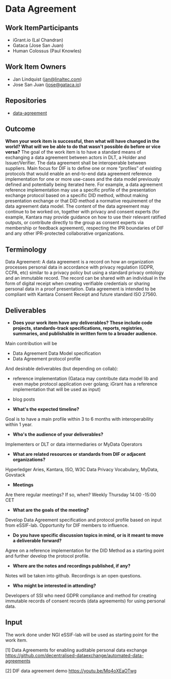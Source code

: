 # Data Agreement

## Work ItemParticipants
- iGrant.io (Lal Chandran)
- Gataca (Jose San Juan)
- Human Colossus (Paul Knowles)

## Work Item Owners
- Jan Lindquist (jan@linaltec.com) 
- Jose San Juan (jose@gataca.io) 

## Repositories
- [data-agreement](https://github.com/decentralized-identity/data-agreement)

## Outcome
**When your work item is successful, then what will have changed in the world? What will we be able to do that wasn't possible do before or vice versa?**
The goal of the work item is to have a standard means of exchanging a data agreement between actors in DLT, a Holder and Issuer/Verifier. The data agreement shall be interoperable between suppliers. Main focus for DIF is to define one or more “profiles” of existing protocols that would enable an end-to-end data agreement reference implementation for one or more use-cases and the data model previously defined and potentially being iterated here. For example, a data agreement reference implementation may use a specific profile of the presentation exchange protocol based on a specific DID method, without making presentation exchange or that DID method a normative requirement of the data agreement data model. The content of the data agreement may continue to be  worked on, together with privacy and consent experts (for example, Kantara may provide guidance on how to use their relevant ratified outputs, or contribute directly to the group as consent experts via membership or feedback agreement), respecting the IPR boundaries of DIF and any other IPR-protected collaborative organizations.

## Terminology

Data Agreement: A data agreement is a record on how an organization processes personal data in accordance with privacy regulation (GDPR, CCPA, etc) similar to a privacy policy but using a standard privacy ontology and an immutable record. The record can be shared with an individual in the form of digital receipt when creating verifiable credentials or sharing personal data in a proof presentation. Data agreement is intended to be compliant with Kantara Consent Receipt and future standard ISO 27560.

## Deliverables
- **Does your work item have any deliverables? These include code projects, standards-track specifications, reports, registries, summaries, and publishable in written form to a broader audience.**

Main contribution will be
- Data Agreement Data Model specification
- Data Agreement protocol profile

And desirable deliverables (but depending on collab):
- reference implementation (Gataca may contribute data model lib and even maybe protocol application over golang; iGrant has a reference implementation that will be used as input)
- blog posts

- **What's the expected timeline?**

Goal is to have a main profile within 3 to 6 months with interoperability within 1 year.

- **Who's the audience of your deliverables?**

Implementers or DLT or data intermediaries or MyData Operators

- **What are related resources or standards from DIF or adjacent organizations?**

Hyperledger Aries, Kantara, ISO, W3C Data Privacy Vocabulary, MyData, Govstack

- **Meetings**

Are there regular meetings? If so, when?
Weekly Thursday 14:00 -15:00 CET

- **What are the goals of the meeting?**

Develop Data Agreement specification and protocol profile based on input from eSSIF-lab. Opportunity for DIF members to influence.

- **Do you have specific discussion topics in mind, or is it meant to move a deliverable forward?**

Agree on a reference implementation for the DID Method as a starting point and further develop the protocol profile.

- **Where are the notes and recordings published, if any?**

Notes will be taken into github. Recordings is an open questions.

- **Who might be interested in attending?**

Developers of SSI who need GDPR compliance and method for creating immutable records of consent records (data agreements) for using personal data.


## Input
The work done under NGI eSSIF-lab will be used as starting point for the work item.

[1] Data Agreements for enabling auditable personal data exchange
https://github.com/decentralised-dataexchange/automated-data-agreements

[2] DIF data agreement demo
https://youtu.be/Mq4oXEaOTwg
